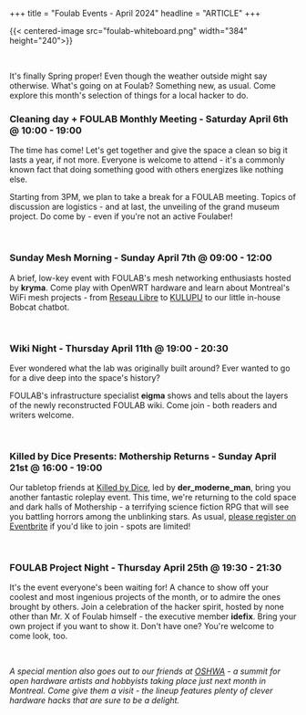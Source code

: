 +++
title = "Foulab Events - April 2024"
headline = "ARTICLE"
+++

{{< centered-image src="foulab-whiteboard.png" width="384" height="240">}}

<br/>

It's finally Spring proper! Even though the weather outside might say otherwise. What's going on at Foulab? Something new, as usual. Come explore this month's selection of things for a local hacker to do.


### Cleaning day + FOULAB Monthly Meeting - Saturday April 6th @ 10:00 - 19:00

The time has come! Let's get together and give the space a clean so big it lasts a year, if not more. Everyone is welcome to attend - it's a commonly known fact that doing something good with others energizes like nothing else.

Starting from 3PM, we plan to take a break for a FOULAB meeting. Topics of discussion are logistics - and at last, the unveiling of the grand museum project. Do come by - even if you're not an active Foulaber!

<br/>

### Sunday Mesh Morning - Sunday April 7th @ 09:00 - 12:00

A brief, low-key event with FOULAB's mesh networking enthusiasts hosted by **kryma**. Come play with OpenWRT hardware and learn about Montreal's WiFi mesh projects - from [Reseau Libre](https://wiki.reseaulibre.ca) to [KULUPU](https://kulupu.io) to our little in-house Bobcat chatbot.

<br/>

### Wiki Night - Thursday April 11th @ 19:00 - 20:30

Ever wondered what the lab was originally built around? Ever wanted to go for a dive deep into the space's history?

FOULAB's infrastructure specialist **eigma** shows and tells about the layers of the newly reconstructed FOULAB wiki. Come join - both readers and writers welcome.

<br/>

### Killed by Dice Presents: Mothership Returns - Sunday April 21st @ 16:00 - 19:00

Our tabletop friends at [Killed by Dice](https://killedbydice.com), led by **der_moderne_man**, bring you another fantastic roleplay event. This time, we're returning to the cold space and dark halls of Mothership - a terrifying science fiction RPG that will see you battling horrors among the unblinking stars. As usual, [please register on Eventbrite](https://www.eventbrite.com/e/mothership-science-fiction-horror-role-playing-tickets-878639944727) if you'd like to join - spots are limited!

<br/>

### FOULAB Project Night - Thursday April 25th @ 19:30 - 21:30

It's the event everyone's been waiting for! A chance to show off your coolest and most ingenious projects of the month, or to admire the ones brought by others. Join a celebration of the hacker spirit, hosted by none other than Mr. X of Foulab himself - the executive member **idefix**. Bring your own project if you want to show it. Don't have one? You're welcome to come look, too.

<br/>

*A special mention also goes out to our friends at [OSHWA](https://2024.oshwa.org/) - a summit for open hardware artists and hobbyists taking place just next month in Montreal. Come give them a visit - the lineup features plenty of clever hardware hacks that are sure to be a delight.*
